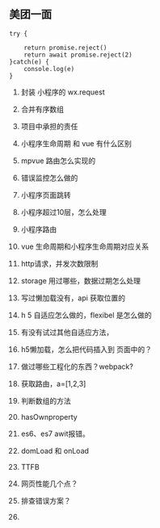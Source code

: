 ## 美团一面

```
try {
	
	return promise.reject() 
	return await promise.reject(2)
}catch(e) {
	console.log(e)
}
```

1. 封装 小程序的 wx.request 

2. 合并有序数组

3. 项目中承担的责任
4. 小程序生命周期 和 vue 有什么区别
5. mpvue 路由怎么实现的
6. 错误监控怎么做的
7. 小程序页面跳转
8. 小程序超过10层，怎么处理
9. 小程序路由
10. vue 生命周期和小程序生命周期对应关系
11. http请求，并发次数限制
12. storage 用过哪些，数据过期怎么处理
13. 写过懒加载没有，api 获取位置的
14. h 5 自适应怎么做的，flexibel 是怎么做的
15. 有没有试过其他自适应方法，
16. h5懒加载，怎么把代码插入到 页面中的？
17. 做过哪些工程化的东西？webpack?
18. 获取路由，a=[1,2,3]
19. 判断数组的方法
20. hasOwnproperty
21. es6、es7 awit报错。
22. domLoad 和 onLoad
23. TTFB
24. 网页性能几个点？
25. 排查错误方案？
26. 
		

